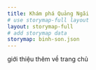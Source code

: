 ```yaml
---
title: Khám phá Quảng Ngãi
# use storymap-full layout
layout: storymap-full
# add storymap data
storymap: binh-son.json
---
```


giới thiệu thêm về trang chủ